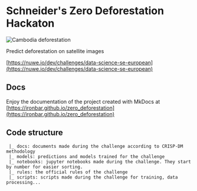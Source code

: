 # Schneider's Zero Deforestation Hackaton

![Cambodia deforestation](https://imgs.mongabay.com/wp-content/uploads/sites/20/2017/01/13151931/0113-rubber-progression.png)

Predict deforestation on satellite images

[https://nuwe.io/dev/challenges/data-science-se-european](https://nuwe.io/dev/challenges/data-science-se-european)

## Docs

Enjoy the documentation of the project created with MkDocs at [https://ironbar.github.io/zero_deforestation](https://ironbar.github.io/zero_deforestation)

## Code structure

     |_ docs: documents made during the challenge according to CRISP-DM methodology
     |_ models: predictions and models trained for the challenge
     |_ notebooks: jupyter notebooks made during the challenge. They start by number for easier sorting.
     |_ rules: the official rules of the challenge
     |_ scripts: scripts made during the challenge for training, data processing...
